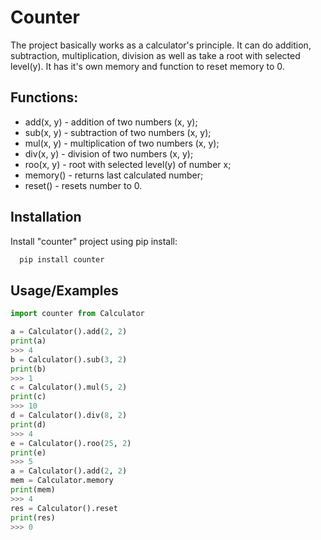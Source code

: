 
# Counter

The project basically works as a calculator's principle. It can do addition, subtraction, multiplication, division as well as take a root with selected level(y). It has it's own memory and function to reset memory to 0.



## Functions:
- add(x, y) - addition of two numbers (x, y);
- sub(x, y) - subtraction of two numbers (x, y);
- mul(x, y) - multiplication of two numbers (x, y);
- div(x, y) - division of two numbers (x, y);
- roo(x, y) - root with selected level(y) of number x;
- memory() - returns last calculated number;
- reset() - resets number to 0.


## Installation

Install "counter" project using pip install:

```bash
  pip install counter
```
    
## Usage/Examples

```python
import counter from Calculator

a = Calculator().add(2, 2)
print(a)
>>> 4
b = Calculator().sub(3, 2)
print(b)
>>> 1
c = Calculator().mul(5, 2)
print(c)
>>> 10
d = Calculator().div(8, 2)
print(d)
>>> 4
e = Calculator().roo(25, 2)
print(e)
>>> 5
a = Calculator().add(2, 2)
mem = Calculator.memory
print(mem)
>>> 4
res = Calculator().reset
print(res)
>>> 0
```

